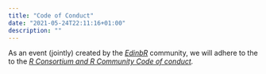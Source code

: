 ```yaml
---
title: "Code of Conduct"
date: "2021-05-24T22:11:16+01:00"
description: ""
---
```


As an event (jointly) created by the *[EdinbR](edinbr.org)* community, we will
adhere to the to the *[R Consortium and R Community Code of
conduct](https://wiki.r-consortium.org/view/R_Consortium_and_the_R_Community_Code_of_Conduct).*
